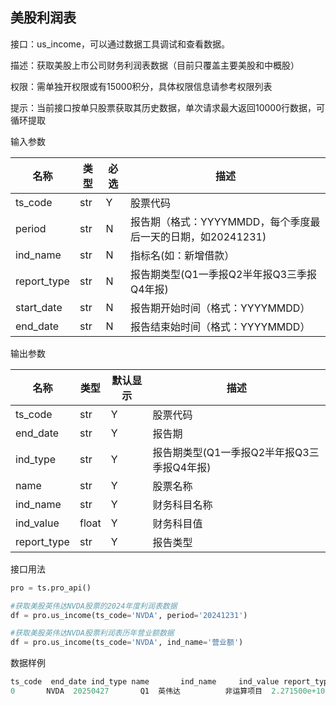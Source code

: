 ## 美股利润表

接口：us_income，可以通过数据工具调试和查看数据。

描述：获取美股上市公司财务利润表数据（目前只覆盖主要美股和中概股）

权限：需单独开权限或有15000积分，具体权限信息请参考权限列表

提示：当前接口按单只股票获取其历史数据，单次请求最大返回10000行数据，可循环提取

输入参数

| 名称 | 类型 | 必选 | 描述 |
| --- | --- | --- | --- |
| ts_code | str | Y | 股票代码 |
| period | str | N | 报告期（格式：YYYYMMDD，每个季度最后一天的日期，如20241231) |
| ind_name | str | N | 指标名(如：新增借款） |
| report_type | str | N | 报告期类型(Q1一季报Q2半年报Q3三季报Q4年报) |
| start_date | str | N | 报告期开始时间（格式：YYYYMMDD） |
| end_date | str | N | 报告结束始时间（格式：YYYYMMDD） |

输出参数

| 名称 | 类型 | 默认显示 | 描述 |
| --- | --- | --- | --- |
| ts_code | str | Y | 股票代码 |
| end_date | str | Y | 报告期 |
| ind_type | str | Y | 报告期类型(Q1一季报Q2半年报Q3三季报Q4年报) |
| name | str | Y | 股票名称 |
| ind_name | str | Y | 财务科目名称 |
| ind_value | float | Y | 财务科目值 |
| report_type | str | Y | 报告类型 |

接口用法

```python
pro = ts.pro_api()

#获取美股英伟达NVDA股票的2024年度利润表数据
df = pro.us_income(ts_code='NVDA', period='20241231')

#获取美股英伟达NVDA股票利润表历年营业额数据
df = pro.us_income(ts_code='NVDA', ind_name='营业额')
```

数据样例

```python
ts_code  end_date ind_type name       ind_name     ind_value report_type
0       NVDA  20250427       Q1  英伟达          非运算项目  2.271500e+10         单季报
```